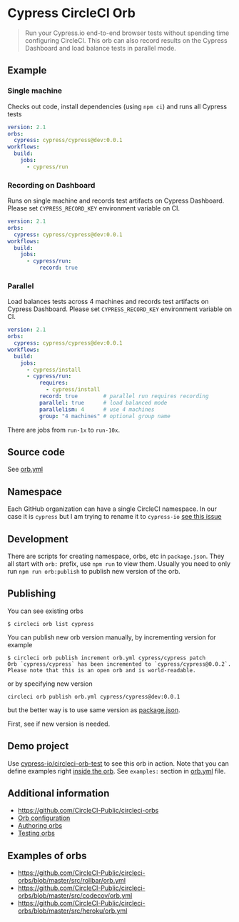 # Cypress CircleCI Orb

> Run your Cypress.io end-to-end browser tests without spending time configuring CircleCI. This orb can also record results on the Cypress Dashboard and load balance tests in parallel mode.

## Example

### Single machine

Checks out code, install dependencies (using `npm ci`) and runs all Cypress tests

```yaml
version: 2.1
orbs:
  cypress: cypress/cypress@dev:0.0.1
workflows:
  build:
    jobs:
      - cypress/run
```

### Recording on Dashboard

Runs on single machine and records test artifacts on Cypress Dashboard. Please set `CYPRESS_RECORD_KEY` environment variable on CI.

```yaml
version: 2.1
orbs:
  cypress: cypress/cypress@dev:0.0.1
workflows:
  build:
    jobs:
      - cypress/run:
          record: true
```

### Parallel

Load balances tests across 4 machines and records test artifacts on Cypress Dashboard. Please set `CYPRESS_RECORD_KEY` environment variable on CI.

```yaml
version: 2.1
orbs:
  cypress: cypress/cypress@dev:0.0.1
workflows:
  build:
    jobs:
      - cypress/install
      - cypress/run:
          requires:
            - cypress/install
          record: true        # parallel run requires recording
          parallel: true      # load balanced mode
          parallelism: 4      # use 4 machines
          group: "4 machines" # optional group name
```

There are jobs from `run-1x` to `run-10x`.

## Source code

See [orb.yml](orb.yml)

## Namespace

Each GitHub organization can have a single CircleCI namespace. In our case it is `cypress` but I am trying to rename it to `cypress-io` [see this issue](https://github.com/cypress-io/circleci-orb-test/issues/4)

## Development

There are scripts for creating namespace, orbs, etc in `package.json`. They all start with `orb:` prefix, use `npm run` to view them. Usually you need to only run `npm run orb:publish` to publish new version of the orb.

## Publishing

You can see existing orbs

```shell
$ circleci orb list cypress
```

You can publish new orb version manually, by incrementing version for example

```shell
$ circleci orb publish increment orb.yml cypress/cypress patch
Orb `cypress/cypress` has been incremented to `cypress/cypress@0.0.2`.
Please note that this is an open orb and is world-readable.
```

or by specifying new version

```shell
circleci orb publish orb.yml cypress/cypress@dev:0.0.1
```

but the better way is to use same version as [package.json](package.json).

First, see if new version is needed.

## Demo project

Use [cypress-io/circleci-orb-test](https://github.com/cypress-io/circleci-orb-test) to see this orb in action. Note that you can define examples right [inside the orb](https://github.com/CircleCI-Public/config-preview-sdk/blob/master/docs/usage-examples.md). See `examples:` section in [orb.yml](orb.yml) file.

## Additional information

- https://github.com/CircleCI-Public/circleci-orbs
- [Orb configuration](https://github.com/CircleCI-Public/config-preview-sdk/tree/master/docs)
- [Authoring orbs](https://github.com/CircleCI-Public/config-preview-sdk/blob/master/docs/orbs-authoring.md)
- [Testing orbs](https://github.com/CircleCI-Public/config-preview-sdk/blob/master/docs/orbs-testing.md)

## Examples of orbs

- https://github.com/CircleCI-Public/circleci-orbs/blob/master/src/rollbar/orb.yml
- https://github.com/CircleCI-Public/circleci-orbs/blob/master/src/codecov/orb.yml
- https://github.com/CircleCI-Public/circleci-orbs/blob/master/src/heroku/orb.yml
